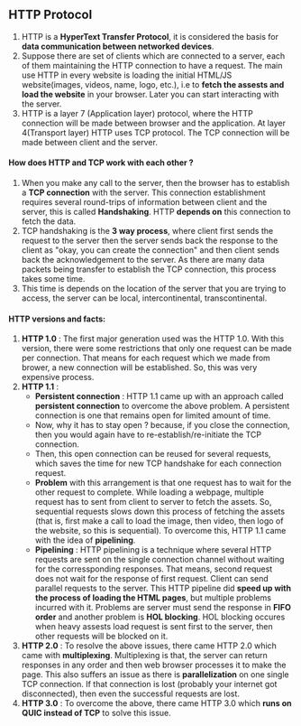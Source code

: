 HTTP Protocol
-------------

1. HTTP is a **HyperText Transfer Protocol**, it is considered the basis for **data communication between networked devices**.
2. Suppose there are set of clients which are connected to a server, each of them maintaining the HTTP connection to have a request. The main use HTTP in every website is loading the initial HTML/JS website(images, videos, name, logo, etc.), i.e to **fetch the assests and load the website** in your browser. Later you can start interacting with the server. 
3. HTTP is a layer 7 (Application layer) protocol, where the HTTP connection will be made between browser and the application. At layer 4(Transport layer) HTTP uses TCP protocol. The TCP connection will be made between client and the server.

#### How does HTTP and TCP work with each other ?
1. When you make any call to the server, then the browser has to establish a **TCP connection** with the server. This connection establishment requires several round-trips of information between client and the server, this is called **Handshaking**. HTTP **depends on** this connection to fetch the data. 
2. TCP handshaking is the **3 way process**, where client first sends the request to the server then the server sends back the response to the client as "okay, you can create the connection" and then client sends back the acknowledgement to the server. As there are many data packets being transfer to establish the TCP connection, this process takes some time.
3. This time is depends on the location of the server that you are trying to access, the server can be local, intercontinental, transcontinental. 

#### HTTP versions and facts:
1. **HTTP 1.0** : The first major generation used was the HTTP 1.0. With this version, there were some restrictions that only one request can be made per connection. That means for each request which we made from brower, a new connection will be established. So, this was very expensive process.
2. **HTTP 1.1** :
     * **Persistent connection** : HTTP 1.1 came up with an approach called **persistent connection** to overcome the above problem. A persistent connection is one that remains open for limited  amount of time. 
     * Now, why it has to stay open ? because, if you close the connection, then you would again have to re-establish/re-initiate the TCP connection. 
     * Then, this open connection can be reused for several requests, which saves the time for new TCP handshake for each connection request. 
     * **Problem** with this arrangement is that one request has to wait for the other request to complete. While loading a webpage, multiple request has to sent from client to server to fetch the assets. So, sequential requests slows down this process of fetching the assets (that is, first make a call to load the image, then video, then logo of the website, so this is sequential). To overcome this, HTTP 1.1 came with the idea of **pipelining**. 
     * **Pipelining** : HTTP pipelining is a technique where several HTTP requests are sent on the single connection channel without waiting for the corressponding responses. That means, second request does not wait for the response of first request. Client can send parallel requests to the server. This HTTP pipeline did **speed up with the process of loading the HTML pages**, but multiple problems incurred with it. Problems are server must send the response in **FIFO order** and another problem is **HOL blocking**. HOL blocking occures when heavy assests load request is sent first to the server, then other requests will be blocked on it. 
3. **HTTP 2.0** : To resolve the above issues, there came HTTP 2.0 which came with **multiplexing**. Multiplexing is that, the server can return responses in any order and then web browser processes it to make the page. This also suffers an issue as there is **parallelization** on one single TCP connection. If that connection is lost (probably your internet got disconnected), then even the successful requests are lost. 
4. **HTTP 3.0** : To overcome the above, there came HTTP 3.0 which **runs on QUIC instead of TCP** to solve this issue.




